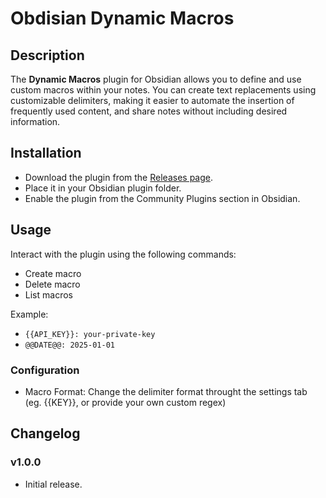 # Obdisian Dynamic Macros

## Description
The **Dynamic Macros** plugin for Obsidian allows you to define and use custom macros within your notes. You can create text replacements using customizable delimiters, making it easier to automate the insertion of frequently used content, and share notes without including desired information.


## Installation
- Download the plugin from the [Releases page](https://github.com/araaish/obsidian-dynamic-macros/releases).
- Place it in your Obsidian plugin folder.
- Enable the plugin from the Community Plugins section in Obsidian.

## Usage
Interact with the plugin using the following commands:
- Create macro
- Delete macro
- List macros

 Example:
   - `{{API_KEY}}: your-private-key`
   - `@@DATE@@: 2025-01-01`

### Configuration
- Macro Format: Change the delimiter format throught the settings tab (eg. {{KEY}}, or provide your own custom regex)


## Changelog
### v1.0.0
- Initial release.

